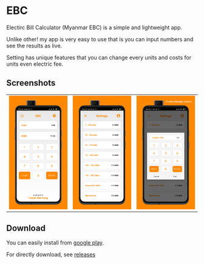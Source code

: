 # EBC

Electirc Bill Calculator (Myanmar EBC) is a simple and lightweight app.

Unlike other! my app is very easy to use that is you can input numbers and see the results as live.

Setting has unique features that you can change every units and costs for units even electric fee.

## Screenshots

<table align="center">
   <tr>
      <td><img src="https://github.com/hlayan/EBC/blob/main/screenshots/1.png"></td>
      <td><img src="https://github.com/hlayan/EBC/blob/main/screenshots/2.png"></td>
      <td><img src="https://github.com/hlayan/EBC/blob/main/screenshots/3.png"></td>
   </tr>
</table>

## Download

You can easily install from [google play](https://play.google.com/store/apps/details?id=com.hlayanhtetaung.ebc).

For directly download, see [releases](https://github.com/hlayan/EBC/releases)
